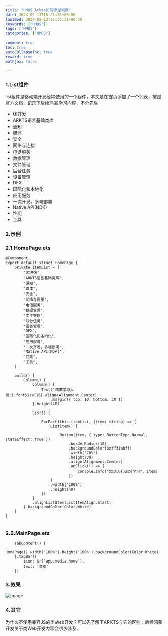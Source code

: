 ```yaml
---
title: "HMOS Arkts如何添加列表"
date: 2024-05-13T15:31:31+08:00
lastmod: 2024-05-13T15:31:31+08:00
keywords: ["HMOS"]
tags: ["HMOS"]
categories: ["HMOS"]

comment: true
toc: true
autoCollapseToc: true
reward: true
mathjax: false

---
```


<!--more-->


### 1.List组件

list组件是移动端开发经常使用的一个组件，本文是在首页添加了一个列表，按照官方文档，记录下后续鸿蒙学习内容，不分先后

* UI开发
* ARKTS语言基础类库
* 通知
* 媒体
* 安全
* 网络与连接
* 电话服务
* 数据管理
* 文件管理
* 后台任务
* 设备管理
* DFX
* 国际化和本地化
* 应用服务
* 一次开发，多端部署
* Native API(NDK)
* 性能
* 工具




### 2.示例

### 2.1.HomePage.ets

```arkts
@Component
export default struct HomePage {
	private itemList = [
		"UI开发",
		"ARKTS语言基础类库",
		"通知",
		"媒体",
		"安全",
		"网络与连接",
		"电话服务",
		"数据管理",
		"文件管理",
		"后台任务",
		"设备管理",
		"DFX",
		"国际化和本地化",
		"应用服务",
		"一次开发，多端部署",
		"Native API(NDK)",
		"性能",
		"工具",
	]

	build() {
		Column() {
			Column() {
				Text("鸿蒙学习大纲").fontSize(16).align(Alignment.Center)
					.margin({ top: 10, bottom: 10 })
			}.height(40)

			List() {

				ForEach(this.itemList, (item: string) => {
					ListItem() {

						Button(item, { type: ButtonType.Normal, stateEffect: true })
							.borderRadius(10)
							.backgroundColor(0xff31abff)
							.width('70%')
							.height(30)
							.align(Alignment.Center)
							.onClick(() => {
								console.info("您进入{}部分学习", item)
							})
					}
					.width('100%')
					.height(40)
				})
			}
			.alignListItem(ListItemAlign.Start)
		}.backgroundColor(Color.White)
	}
}


```

### 2.2.MainPage.ets

```arkts
    TabContent() {
       HomePage().width('100%').height('100%').backgroundColor(Color.White)
    }.tabBar({
        icon: $r('app.media.home'),
        text: '首页'
    })
```

### 3.效果

![image](/images/hmos/鸿蒙arkts如何添加列表/result.png)

### 4.其它

为什么不使用兼容JS的类Web开发？可以先了解下ARKTS与它的区别；后续鸿蒙开发关于类Web开发内容会很少涉及。
